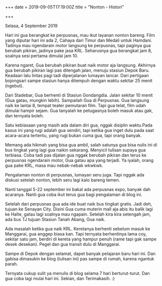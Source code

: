 +++
date = 2019-09-05T17:19:00Z
title = "Nonton - Histori"

+++
  
Selasa, 4 September 2019

Hari ini gua berangkat ke perpusnas, mau ikut layanan nonton bareng. Film yang diputar hari ini ada 2, Cahaya dari Timur dan Medali untuk Hamdani. Tadinya mau ngendarain motor langsung ke perpusnas, tapi paginya gua berubah pikiran, jadinya pake jasa KRL. Seharusnya gua berangkat jam 8, soalnya sesi pertama dimulai jam 10.

Karena ngaret, Gua berubah pikiran buat naik motor aja langsung. Akhirnya gua berubah pikiran lagi pas ditengah jalan, menuju stasiun Depok Baru. Keadaan lalu lintas pagi tadi diperjalanan lumayan lancar. Dari pertigaan bojongsari sampe stasiun hanya ditempuh dengan waktu sekitar 25 menit (ngebut).

Dari Stadebar, Gua berhenti di Stasiun Gondangdia. Jalan sekitar 10 menit (Gua gatau, mungkin lebih). Sampailah Gua di Perpusnas. Gua langsung naik ke lantai 8, tempat teater pemutaran film. Tapi gua telat, film udah dimulai hampir sejam. Gua tanyalah ke petugasnya boleh masuk atau gak, dan ternyata boleh.

Satu kebiasaan yang masih ada dalam diri gua, nggak disiplin waktu.Pada kasus ini yang rugi adalah gua sendiri, tapi ketika gua inget dulu pada saat acara-acara tertentu, yang rugi bukan cuma gua, tapi orang banyak.

Memang ada hikmah yang bisa gua ambil, salah satunya gua bisa nulis ini di bus tingkat yang lagi gua naikin sekarang. Menyicil tulisan supaya gua terbiasa. Coba tadi pas dijalan gua nggak berubah pikiran dan terus ke perpusnas ngendarain motor, Gua gatau apa yang terjadi. Ya iyalah, orang gua pake KRL, masa mau nebak-nebak wkwkwk.

Pengalaman nonton di perpusnas, lumayan seru juga. Tapi nggak ada diskusi setelah nonton, lebih seru lagi kalo bareng temen.

Nanti tanggal 5-22 september ini bakal ada perpusnas expo, banyak dah acaranya. Nanti gua coba ikut terus gua bagi pengalaman di blog ini.

Setelah dari perpusnas gua ada ide buat naik bus tingkat gratis. Jadi deh, tujuan ke Senayan City. Disini Gua cuma muterin mall aja abis itu balik lagi ke Halte, gatau lagi soalnya mau ngapain. Setelah kira kira setengah jam, ada bus TJ tujuan Stasiun Tanah Abang, Gua naik.

Ada masalah ketika gua naik KRL. Keretanya berhenti sebelum masuk ke Manggarai, gua anggep biasa kan. Tapi ternyata berhentinya lama coy, sekitar satu jam, berdiri di kereta yang hampur penuh (rame tapi gak sampe desek desekan). Pegel dan gua transit dulu di Manggarai.

Sampe di Depok dengan selamat, dapet banyak pelajaran baru hari ini. Dan gabisa dimasukin ke blog (tulisan ini) pas sampe di rumah, karena ngantuk parah.

Ternyata cukup sulit ya menulis di blog selama 7 hari berturut-turut. Dan gua coba lagi mulai hari ini. Sekian, dan Terimakasih. :)